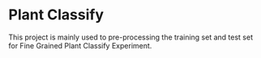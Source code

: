 # Plant Classify
This project is mainly used to pre-processing the training set and test set for Fine Grained Plant Classify Experiment.


